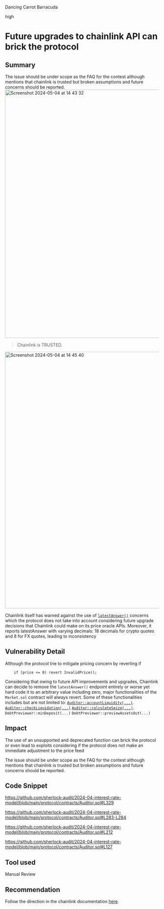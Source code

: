 Dancing Carrot Barracuda

high

# Future upgrades to chainlink API can brick the protocol

## Summary

 The issue should be under scope as the FAQ for the contest although mentions that chainlink is trusted but broken assumptions and future concerns should be reported.
<img width="810" alt="Screenshot 2024-05-04 at 14 43 32" src="https://github.com/sherlock-audit/2024-04-interest-rate-model-Audinarey/assets/131544007/bf986bd6-c354-4fe6-bd06-c736506b03a3">


> Chainlink is TRUSTED. 

<img width="837" alt="Screenshot 2024-05-04 at 14 45 40" src="https://github.com/sherlock-audit/2024-04-interest-rate-model-Audinarey/assets/131544007/2f7d8019-20fb-47a5-a77c-f25a0e8c153b">


Chainlink itself has warned against the use of [`latestAnswer()`](https://github.com/sherlock-audit/2024-04-interest-rate-model/blob/main/protocol/contracts/Auditor.sol#L329) concerns which the protocol does not take into account considering future upgrade decisions that Chainlink could make on its price oracle APIs.
Moreover, it reports latestAnswer with varying decimals: 18 decimals for crypto quotes and 8 for FX quotes, leading to inconsistency


## Vulnerability Detail
Although the protocol trie to mitigate pricing concern by reverting if 
```solidity
    if (price <= 0) revert InvalidPrice();
```
Considering that owing to future API improvements and upgrades, Chainlink can decide to remove the `latestAnswer()` endpoint entirely or worse yet hard code it to an arbitrary value including zero, major functionalities of the `Market.sol` contract will always revert. Some of these functionalities includes but are not limited to:
[`Auditor::accountLiquidity(...)`](https://github.com/sherlock-audit/2024-04-interest-rate-model/blob/main/protocol/contracts/Auditor.sol#L127). 
[`Auditor::checkLiquidation(...)`](https://github.com/sherlock-audit/2024-04-interest-rate-model/blob/main/protocol/contracts/Auditor.sol#L212)
[`Auditor::calculateSeize(...)`](https://github.com/sherlock-audit/2024-04-interest-rate-model/blob/main/protocol/contracts/Auditor.sol#L283-L284). 
`DebtPreviewer::minDeposit(...)`
`DebtPreviewer::previewAssetsOut(...)`

## Impact
The use of an unsupported and deprecated function can brick the protocol or even lead to exploits considering if the protocol does not make an immediate adjustment to the price feed

The issue should be under scope as the FAQ for the contest although mentions that chainlink is trusted but broken assumptions and future concerns should be reported.


## Code Snippet
https://github.com/sherlock-audit/2024-04-interest-rate-model/blob/main/protocol/contracts/Auditor.sol#L329

https://github.com/sherlock-audit/2024-04-interest-rate-model/blob/main/protocol/contracts/Auditor.sol#L283-L284

https://github.com/sherlock-audit/2024-04-interest-rate-model/blob/main/protocol/contracts/Auditor.sol#L212

https://github.com/sherlock-audit/2024-04-interest-rate-model/blob/main/protocol/contracts/Auditor.sol#L127


## Tool used
Manual Review

## Recommendation
Follow the direction in the chainlink documentation [here](https://docs.chain.link/data-feeds/api-reference#latestrounddata-1).
